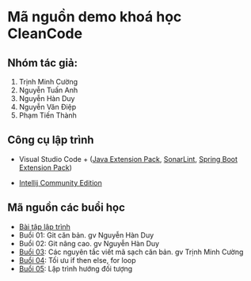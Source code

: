 # Mã nguồn demo khoá học CleanCode

## Nhóm tác giả:
1. Trịnh Minh Cường
2. Nguyễn Tuấn Anh
3. Nguyễn Hàn Duy
4. Nguyễn Văn Điệp
5. Phạm Tiến Thành

## Công cụ lập trình
- Visual Studio Code + ([Java Extension Pack](https://marketplace.visualstudio.com/items?itemName=vscjava.vscode-java-pack), [SonarLint](https://marketplace.visualstudio.com/items?itemName=SonarSource.sonarlint-vscode), [Spring Boot Extension Pack](https://marketplace.visualstudio.com/items?itemName=Pivotal.vscode-boot-dev-pack))

- [Intellij Community Edition](https://www.jetbrains.com/idea/)

## Mã nguồn các buổi học

- [Bài tập lập trình](homework)
- Buổi 01: Git căn bản. gv Nguyễn Hàn Duy
- Buổi 02: Git nâng cao. gv Nguyễn Hàn Duy
- [Buổi 03](03Basic): Các nguyên tắc viết mã sạch căn bản. gv Trịnh Minh Cường
- [Buổi 04](04Control): Tối ưu if then else, for loop
- [Buổi 05](05OOP): Lập trình hướng đối tượng